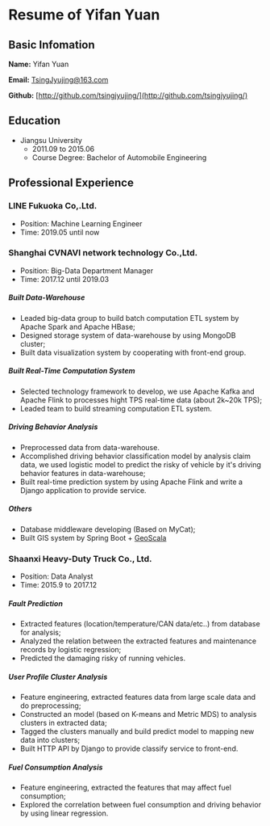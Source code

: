 # Resume of Yifan Yuan

## Basic Infomation

**Name:** Yifan Yuan

**Email:** [TsingJyujing@163.com](mailto://TsingJyujing@163.com "TsingJyujing@163.com")

**Github:** [http://github.com/tsingjyujing/](http://github.com/tsingjyujing/)

## Education

* Jiangsu University
    - 2011.09 to 2015.06
    - Course Degree: Bachelor of Automobile Engineering

## Professional Experience

### LINE Fukuoka Co,.Ltd.
- Position: Machine Learning Engineer
- Time: 2019.05 until now

### Shanghai CVNAVI network technology Co.,Ltd.

- Position: Big-Data Department Manager
- Time: 2017.12 until 2019.03

##### Built Data-Warehouse
- Leaded big-data group to build batch computation ETL system by Apache Spark and Apache HBase;
- Designed storage system of data-warehouse by using MongoDB cluster;
- Built data visualization system by cooperating with front-end group.

##### Built Real-Time Computation System
- Selected technology framework to develop, we use Apache Kafka and Apache Flink to processes hight TPS real-time data (about 2k~20k TPS);
- Leaded team to build streaming computation ETL system.

##### Driving Behavior Analysis
- Preprocessed data from data-warehouse.
- Accomplished driving behavior classification model by analysis claim data, we used logistic model to predict the risky of vehicle by it's driving behavior features in data-warehouse;
- Built real-time prediction system by using Apache Flink and write a Django application to provide service.

##### Others
- Database middleware developing (Based on MyCat);
- Built GIS system by Spring Boot + [GeoScala](https://github.com/TsingJyujing/GeoScala)

### Shaanxi Heavy-Duty Truck Co., Ltd.

- Position: Data Analyst
- Time: 2015.9 to 2017.12

##### Fault Prediction
- Extracted features (location/temperature/CAN data/etc..) from database for analysis;
- Analyzed the relation between the extracted features and maintenance records by logistic regression;
- Predicted the damaging risky of running vehicles.

##### User Profile Cluster Analysis
- Feature engineering, extracted features data from large scale data and do preprocessing;
- Constructed an model (based on K-means and Metric MDS) to analysis clusters in extracted data;
- Tagged the clusters manually and build predict model to mapping new data into clusters;
- Built HTTP API by Django to provide classify service to front-end.

##### Fuel Consumption Analysis
- Feature engineering, extracted the features that may affect fuel consumption;
- Explored the correlation between fuel consumption and driving behavior by using linear regression.

